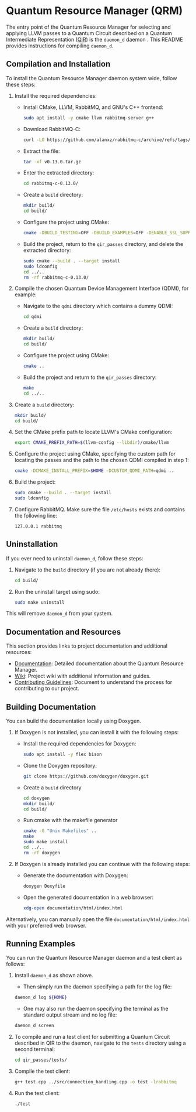 # Quantum Resource Manager (QRM)

The entry point of the Quantum Resource Manager for selecting and applying LLVM passes to a Quantum Circuit described on a Quantum Intermediate Representation ([QIR](https://www.qir-alliance.org/projects/)) is the `daemon_d` daemon . This README provides instructions for compiling<!--, installing, and uninstalling the--> `daemon_d`.

## Compilation and Installation

<!--Before you can install `daemon_d`, you need to compile the project. To do this, follow the steps below:-->

To install the Quantum Resource Manager daemon system wide, follow these steps:

1. Install the required dependencies:
   - Install CMake, LLVM, RabbitMQ, and GNU's C++ frontend:
      ```bash
      sudo apt install -y cmake llvm rabbitmq-server g++
      ```

   - Download RabbitMQ-C:
      ```bash
      curl -LO https://github.com/alanxz/rabbitmq-c/archive/refs/tags/v0.13.0.tar.gz
      ```

   - Extract the file: 
      ```bash   
      tar -xf v0.13.0.tar.gz
      ```

   - Enter the extracted directory:
      ```bash
      cd rabbitmq-c-0.13.0/
      ```

   - Create a `build` directory:
      ```bash
      mkdir build/
      cd build/
      ```

   - Configure the project using CMake:
      ```bash
      cmake -DBUILD_TESTING=OFF -DBUILD_EXAMPLES=OFF -DENABLE_SSL_SUPPORT=OFF ..
      ```

   - Build the project, return to the `qir_passes` directory, and delete the extracted directory:
      ```bash
      sudo cmake --build . --target install
      sudo ldconfig
      cd ../..
      rm -rf rabbitmq-c-0.13.0/
      ```

2. Compile the chosen Quantum Device Management Interface (QDMI), for example:
   - Navigate to the `qdmi` directory which contains a dummy QDMI:
      ```bash
      cd qdmi
      ```

   - Create a `build` directory:
      ```bash
      mkdir build/
      cd build/
      ```

   - Configure the project using CMake:
      ```bash
      cmake ..
      ```
   - Build the project and return to the `qir_passes` directory: 
      ```bash
      make
      cd ../..
      ```

3. Create a `build` directory:
   ```bash
   mkdir build/
   cd build/
   ```

4. Set the CMake prefix path to locate LLVM's CMake configuration:
   ```bash
   export CMAKE_PREFIX_PATH=$(llvm-config --libdir)/cmake/llvm
   ```

5. Configure the project using CMake, specifying the custom path for <!--installation and for --> locating the passes and the path to the chosen QDMI compiled in step 1:
   ```bash
   cmake -DCMAKE_INSTALL_PREFIX=$HOME -DCUSTOM_QDMI_PATH=qdmi ..
   ```

6. Build the project:
   ```bash
   sudo cmake --build . --target install
   sudo ldconfig
   ```

7. Configure RabbitMQ. Make sure the file `/etc/hosts` exists and contains the following line:
   ```vim
   127.0.0.1 rabbitmq
   ```

## Uninstallation

If you ever need to uninstall `daemon_d`, follow these steps:

1. Navigate to the `build` directory (if you are not already there):
   ```bash
   cd build/
   ```

2. Run the uninstall target using sudo:
   ```bash
   sudo make uninstall
   ```

This will remove `daemon_d` from your system.

## Documentation and Resources

This section provides links to project documentation and additional resources:

- [Documentation](https://lrz-qct-qis.gitlabpages.devweb.mwn.de/quantum_intermediate_representation/qir_passes/files.html): Detailed documentation about the Quantum Resource Manager.
- [Wiki](https://gitlab-int.srv.lrz.de/lrz-qct-qis/quantum_intermediate_representation/qir_passes/-/wikis/home): Project wiki with additional information and guides.
- [Contributing Guidelines](CONTRIBUTING.md): Document to understand the process for contributing to our project.
<!--
- Flowchart of the QIR Pass Runner daemon: 
![Alt](flowcharts/flow.png)
-->

## Building Documentation

You can build the documentation locally using Doxygen. 

1. If Doxygen is not installed, you can install it with the following steps:

   - Install the required dependencies for Doxygen:
     ```bash
     sudo apt install -y flex bison
     ```

   - Clone the Doxygen repository:
      ```bash
      git clone https://github.com/doxygen/doxygen.git
      ```
   
   - Create a `build` directory
      ```bash
      cd doxygen
      mkdir build/
      cd build/
      ```
   
   - Run cmake with the makefile generator
      ```bash
      cmake -G "Unix Makefiles" ..
      make
      sudo make install
      cd ../..
      rm -rf doxygen
      ```

2. If Doxygen is already installed you can continue with the following steps:

   - Generate the documentation with Doxygen:
      ```bash
      doxygen Doxyfile
      ```
   
   - Open the generated documentation in a web browser:
      ```bash
      xdg-open documentation/html/index.html
      ```

Alternatively, you can manually open the file `documentation/html/index.html` with your preferred web browser.

## Running Examples

You can run the Quantum Resource Manager daemon and a test client as follows:

1. Install `daemon_d` as shown above. 
   - Then simply run the daemon specifying a path for the log file:
   ```bash
   daemon_d log ${HOME}
   ```

   - One may also run the daemon specifying the terminal as the standard output stream and no log file:
   ```bash
   daemon_d screen
   ```

2. To compile and run a test client for submitting a Quantum Circuit described in QIR to the daemon, navigate to the `tests` directory using a second terminal:
   ```bash
   cd qir_passes/tests/
   ```

3. Compile the test client:
   ```bash
   g++ test.cpp ../src/connection_handling.cpp -o test -lrabbitmq
   ```

4. Run the test client:
   ```bash
   ./test
   ```


